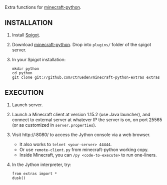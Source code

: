 Extra functions for
[minecraft-python](https://github.com/Macuyiko/minecraft-python/releases).


## INSTALLATION

1. Install [Spigot](https://www.spigotmc.org/).

2. Download
   [minecraft-python](https://github.com/Macuyiko/minecraft-python/releases).
   Drop into `plugins/` folder of the spigot server.

3. In your Spigot installation:
   ```
   mkdir python
   cd python
   git clone git://github.com/ctrueden/minecraft-python-extras extras
   ```


## EXECUTION

1. Launch server.

2. Launch a Minecraft client at version 1.15.2 (use Java launcher), and connect
   to external server at whatever IP the server is on, on port 25565 (or as
   customized in `server.properties`).

3. Visit http://<your-server>:8080/ to access the Jython console via a web browser.
   * It also works to `telnet <your-server> 44444`.
   * Or use `remote-client.py` from minecraft-python working copy.
   * Inside Minecraft, you can `/py <code-to-execute>` to run one-liners.

4. In the Jython interpreter, try:
   ```
   from extras import *
   dusk()
   ```
